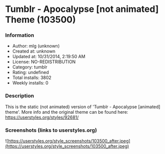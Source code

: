 # Tumblr - Apocalypse [not animated] Theme (103500)

### Information
- Author: mlg (unknown)
- Created at: unknown
- Updated at: 10/31/2014, 2:19:50 AM
- License: NO-REDISTRIBUTION
- Category: tumblr
- Rating: undefined
- Total installs: 3802
- Weekly installs: 0


### Description
This is the static (not animated) version of 'Tumblr - Apocalypse [animated] theme'.
More info and the original theme can be found here: https://userstyles.org/styles/92681/


### Screenshots (links to userstyles.org)
![https://userstyles.org/style_screenshots/103500_after.jpeg](https://userstyles.org/style_screenshots/103500_after.jpeg)


